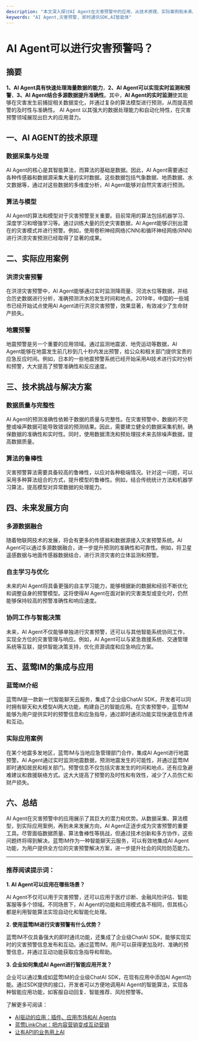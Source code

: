 ```yaml
---
description: "本文深入探讨AI Agent在灾害预警中的应用，从技术原理、实际案例和未来展望等方面全面分析其潜力与挑战。"
keywords: "AI Agent,灾害预警, 即时通讯SDK,AI智能体"
---
```

# AI Agent可以进行灾害预警吗？

## 摘要
**1、AI Agent具有快速处理海量数据的能力**，**2、AI Agent可以实现实时监测和预警**，**3、AI Agent结合多源数据提升准确性**。其中，**AI Agent的实时监测**使其能够在灾害发生前捕捉相关数据变化，并通过复杂的算法模型进行预测，从而提高预警的及时性与准确性。 AI Agent 以其强大的数据处理能力和自动化特性，在灾害预警领域展现出巨大的应用潜力。

## 一、AI AGENT的技术原理

### 数据采集与处理

AI Agent的核心是其智能算法，而算法的基础是数据。因此，AI Agent需要通过各种传感器和数据源采集大量的实时数据。这些数据包括气象数据、地质数据、水文数据等，通过对这些数据的多维度分析，AI Agent能够对自然灾害进行预测。

### 算法与模型

AI Agent的算法和模型对于灾害预警至关重要。目前常用的算法包括机器学习、深度学习和增强学习等。通过训练大量的历史灾害数据，AI Agent能够识别出潜在的灾害模式并进行预警。例如，使用卷积神经网络(CNN)和循环神经网络(RNN)进行洪涝灾害预测已经取得了显著的成果。

## 二、实际应用案例

### 洪涝灾害预警

在洪涝灾害预警中，AI Agent能够通过实时监测降雨量、河流水位等数据，并结合历史数据进行分析，准确预测洪水的发生时间和地点。2019年，中国的一些城市已经开始试点使用AI Agent进行洪涝灾害预警，效果显著，有效减少了生命财产损失。

### 地震预警

地震预警是另一个重要的应用领域。通过监测地震波、地壳运动等数据，AI Agent能够在地震发生前几秒到几十秒内发出预警，给公众和相关部门提供宝贵的应急反应时间。例如，日本的一些地震预警系统已经开始采用AI技术进行实时分析和预警，大大提高了预警准确性和反应速度。

## 三、技术挑战与解决方案

### 数据质量与完整性

AI Agent的预测准确性依赖于数据的质量与完整性。在灾害预警中，数据的不完整或噪声数据可能导致错误的预测结果。因此，需要建立健全的数据采集机制，确保数据的准确性和实时性。同时，使用数据清洗和预处理技术来去除噪声数据，提高数据质量。

### 算法的鲁棒性

灾害预警算法需要具备较高的鲁棒性，以应对各种极端情况。针对这一问题，可以采用多种算法组合的方式，提升模型的鲁棒性。例如，结合传统统计方法和机器学习算法，提高模型对异常数据的处理能力。

## 四、未来发展方向

### 多源数据融合

随着物联网技术的发展，将会有更多的传感器和数据源接入灾害预警系统。AI Agent可以通过多源数据融合，进一步提升预测的准确性和可靠性。例如，将卫星遥感数据与地面传感器数据结合，进行洪涝灾害的立体监测和预警。

### 自主学习与优化

未来的AI Agent将具备更强的自主学习能力，能够根据新的数据和经验不断优化和调整自身的预警模型。这将使得AI Agent在面对新的灾害类型或变化时，仍然能够保持较高的预警准确性和响应速度。

### 协同工作与智能决策

未来，AI Agent不仅能够单独进行灾害预警，还可以与其他智能系统协同工作，实现全方位的灾害管理与响应。例如，AI Agent可以与紧急救援系统、交通管理系统等互联，提供智能决策支持，优化资源调度和应急响应方案。

## 五、蓝莺IM的集成与应用

### 蓝莺IM介绍

蓝莺IM是一款新一代智能聊天云服务，集成了企业级ChatAI SDK，开发者可以同时拥有聊天和大模型AI两大功能，构建自己的智能应用。在灾害预警中，蓝莺IM能够为用户提供实时的预警信息和应急指导，通过即时通讯功能实现快速信息传递和互动。

### 实际应用案例

在某个地震多发地区，蓝莺IM与当地应急管理部门合作，集成AI Agent进行地震预警。AI Agent通过实时监测地震数据，预测地震发生的可能性，并通过蓝莺IM即时通知居民和相关部门。预警信息不仅包括灾害发生的时间和地点，还有应急避难建议和救援联络方式。这大大提高了预警的及时性和有效性，减少了人员伤亡和财产损失。

## 六、总结

AI Agent在灾害预警中的应用展示了其巨大的潜力和优势。从数据采集、算法模型，到实际应用案例，再到未来发展方向，AI Agent正逐步成为灾害预警的重要工具。尽管面临数据质量、算法鲁棒性等挑战，但通过技术创新和多方协作，这些问题终将得到解决。蓝莺IM作为一种智能聊天云服务，可以有效地集成AI Agent功能，为用户提供全方位的灾害预警解决方案，进一步提升社会的风险防范能力。

---

### 推荐阅读提示词：

**1. AI Agent可以应用在哪些场景？**

AI Agent不仅可以用于灾害预警，还可以应用于医疗诊断、金融风险评估、智能客服等多个领域。不同场景下，AI Agent的功能和应用模式各不相同，但其核心都是利用智能算法实现自动化和智能化处理。

**2. 使用蓝莺IM进行灾害预警有什么优势？**

蓝莺IM不仅具备强大的即时通讯功能，还集成了企业级ChatAI SDK，能够实现实时的灾害预警信息发布和互动。通过蓝莺IM，用户可以获得更加及时、准确的预警信息，并通过互动功能获取应急指导和帮助。

**3. 企业如何集成AI Agent进行智能应用开发？**

企业可以通过集成如蓝莺IM的企业级ChatAI SDK，在现有应用中添加AI Agent功能。通过SDK提供的接口，开发者可以方便地调用AI Agent的智能算法，实现各种智能应用功能，如客服自动回复、智能推荐、风险预警等。

了解更多可阅读：
- [AI驱动的应用：插件、应用市场和AI Agents](articles/product-and-technologies/AI-Powered-Applications-Plugins-App-Store-and-AI-Agents.html)
- [蓝莺LinkChat：把内容营销变成互动营销](articles/product-and-technologies/lanying-linkchat-turning-content-marketing-into-interactive-marketing.html)
- [让有API的业务用上AI](articles/product-and-technologies/Enable-AI-integration-for-businesses-with-APIs.html)
